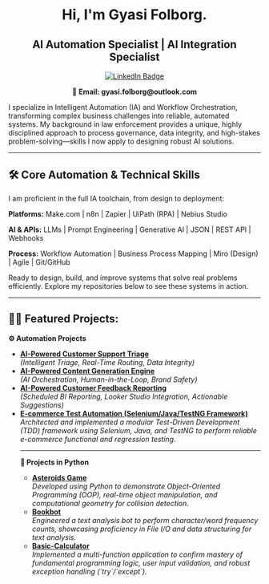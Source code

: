 <h1 align="center">Hi, I'm Gyasi Folborg.</h1>
<h2 align="center">AI Automation Specialist | AI Integration Specialist</h2>

<p align="center">
  <a href="https://www.linkedin.com/in/gyasi-folborg"><img src="https://img.shields.io/badge/LinkedIn-0077B5?style=for-the-badge&logo=linkedin&logoColor=white" alt="LinkedIn Badge"/></a>
</p>

<p align="center">
  📧 <b> Email: gyasi.folborg@outlook.com</b>
</p>

<p>
I specialize in Intelligent Automation (IA) and Workflow Orchestration, transforming complex business challenges into reliable, automated systems. My background in law enforcement provides a unique, highly disciplined approach to process governance, data integrity, and high-stakes problem-solving—skills I now apply to designing robust AI solutions.
</p>

---

<h2>🛠️ Core Automation & Technical Skills</h2>
<p>
I am proficient in the full IA toolchain, from design to deployment:
</p>
<p>
<strong>Platforms:</strong> Make.com | n8n | Zapier | UiPath (RPA) | Nebius Studio
</p>
<p>
<strong>AI & APIs:</strong> LLMs | Prompt Engineering | Generative AI | JSON | REST API | Webhooks
</p>
<p>
<strong>Process:</strong> Workflow Automation | Business Process Mapping | Miro (Design) | Agile | Git/GitHub
</p>

<p>
Ready to design, build, and improve systems that solve real problems efficiently. Explore my repositories below to see these systems in action.
</p>

---
<h2>👨‍💻 Featured Projects:</h2>

<b>⚙️ Automation Projects</b>
<ul>
    <li>
        <b><a href="https://github.com/Gfolborg/AI-Powered-Customer-Support-Triage.git">AI-Powered Customer Support Triage</a></b>
        <br />
        <i>(Intelligent Triage, Real-Time Routing, Data Integrity)</i>
    </li>
    <li>
        <b><a href="[INSERT REPO LINK HERE]">AI-Powered Content Generation Engine</a></b>
        <br />
        <i>(AI Orchestration, Human-in-the-Loop, Brand Safety)</i>
    </li>
    <li>
        <b><a href="[INSERT REPO LINK HERE]">AI-Powered Customer Feedback Reporting</a></b>
        <br />
        <i>(Scheduled BI Reporting, Looker Studio Integration, Actionable Suggestions)</i>
    </li>
    <li>
    <b><a href="https://github.com/Gfolborg/testng-selenium-framework">E-commerce Test Automation (Selenium/Java/TestNG Framework)</a></b>
    <br />
    <i>Architected and implemented a modular Test-Driven Development (TDD) framework using Selenium, Java, and TestNG to perform reliable e-commerce functional and regression testing.</i>
</li>

---
<b>🐍 Projects in Python</b>
<ul>
    <li>
        <b><a href="https://github.com/Gfolborg/Asteroids-Game">Asteroids Game</a></b>
        <br />
        <i>Developed using Python to demonstrate Object-Oriented Programming (OOP), real-time object manipulation, and computational geometry for collision detection.</i>
    </li>
    <li>
        <b><a href="https://github.com/Gfolborg/bookbot">Bookbot</a></b>
        <br />
        <i>Engineered a text analysis bot to perform character/word frequency counts, showcasing proficiency in File I/O and data structuring for text analysis.</i>
    </li>
    <li>
        <b><a href="https://github.com/Gfolborg/Basic-Calculator">Basic-Calculator</a></b>
        <br />
        <i>Implemented a multi-function application to confirm mastery of fundamental programming logic, user input validation, and robust exception handling (`try`/`except`).</i>
    </li>
</ul>
